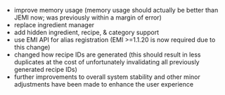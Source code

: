 - improve memory usage (memory usage should actually be better than JEMI now; was previously within a margin of error)
- replace ingredient manager
- add hidden ingredient, recipe, & category support
- use EMI API for alias registration (EMI >=1.1.20 is now required due to this change)
- changed how recipe IDs are generated (this should result in less duplicates at the cost of unfortunately invalidating all previously generated recipe IDs)
- further improvements to overall system stability and other minor adjustments have been made to enhance the user experience
